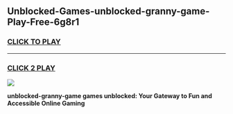 
## Unblocked-Games-unblocked-granny-game-Play-Free-6g8r1
<h3>
<a href="https://premium76.site?title=unblocked-granny-game&ref=15A">CLICK TO PLAY</a></h3>
<hr>

<h3>
<a href="https://premium76.site?title=unblocked-granny-game&ref=15A">CLICK 2 PLAY</a>
  
</h3>

<a href="https://premium76.site?title=unblocked-granny-game&ref=15A"><img src="https://clearcache.store/games.png"></a>


**unblocked-granny-game games unblocked: Your Gateway to Fun and Accessible Online Gaming**
